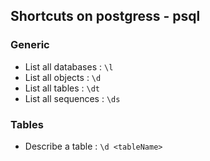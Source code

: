 ## Shortcuts on postgress - psql

### Generic
* List all databases : `\l`
* List all objects : `\d`
* List all tables : `\dt`
* List all sequences : `\ds`

### Tables
* Describe a table : `\d <tableName>`